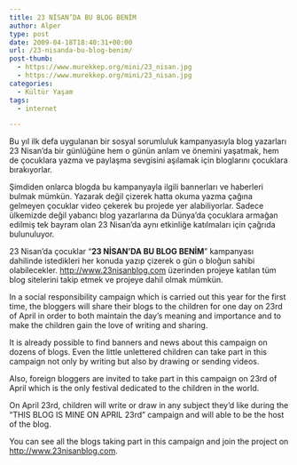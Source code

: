 ```yaml
---
title: 23 NİSAN’DA BU BLOG BENİM
author: Alper
type: post
date: 2009-04-18T18:40:31+00:00
url: /23-nisanda-bu-blog-benim/
post-thumb:
  - https://www.murekkep.org/mini/23_nisan.jpg
  - https://www.murekkep.org/mini/23_nisan.jpg
categories:
  - Kültür Yaşam
tags:
  - internet

---
```

Bu yıl ilk defa uygulanan bir sosyal sorumluluk kampanyasıyla blog yazarları 23 Nisan&#8217;da bir günlüğüne hem o günün anlam ve önemini yaşatmak, hem de çocuklara yazma ve paylaşma sevgisini aşılamak için bloglarını çocuklara bırakıyorlar.

Şimdiden onlarca blogda bu kampanyayla ilgili bannerları ve haberleri bulmak mümkün. Yazarak değil çizerek hatta okuma yazma çağına gelmeyen çocuklar video çekerek bu projede yer alabiliyorlar. Sadece ülkemizde değil yabancı blog yazarlarına da Dünya&#8217;da çocuklara armağan edilmiş tek bayram olan 23 Nisan&#8217;da aynı etkinliğe katılmaları için çağrıda bulunuluyor. 

23 Nisan&#8217;da çocuklar &#8220;**23 NİSAN&#8217;DA BU BLOG BENİM**&#8221; kampanyası dahilinde istedikleri her konuda yazıp çizerek o gün o bloğun sahibi olabilecekler. http://www.23nisanblog.com üzerinden projeye katılan tüm blog sitelerini takip etmek ve projeye dahil olmak mümkün.<!--more-->

In a social responsibility campaign which is carried out this year for the first time, the bloggers will share their blogs to the children for one day on 23rd of April in order to both maintain the day&#8217;s meaning and importance and to make the children gain the love of writing and sharing.

It is already possible to find banners and news about this campaign on dozens of blogs. Even the little unlettered children can take part in this campaign not only by writing but also by drawing or sending videos.

Also, foreign bloggers are invited to take part in this campaign on 23rd of April which is the only festival dedicated to the children in the world.

On April 23rd, children will write or draw in any subject they&#8217;d like during the &#8220;THIS BLOG IS MINE ON APRIL 23rd&#8221; campaign and will able to be the host of the blog.

You can see all the blogs taking part in this campaign and join the project on http://www.23nisanblog.com.